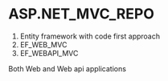 # ASP.NET_MVC_REPO


1) Entity framework with code first approach 
2) EF_WEB_MVC
3) EF_WEBAPI_MVC 


Both Web and Web api applications
